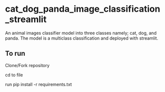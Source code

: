 # cat_dog_panda_image_classification_streamlit

An animal images classifier model into three classes namely; cat, dog, and panda. The model is a multiclass classification and deployed with streamlit.

## To run
Clone/Fork repository

cd to file 

run pip install -r requirements.txt

